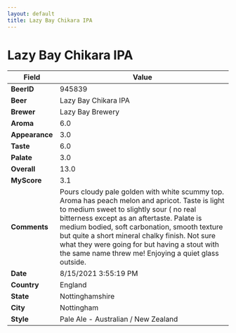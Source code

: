 ```yaml
---
layout: default
title: Lazy Bay Chikara IPA
---
```


# Lazy Bay Chikara IPA

| Field         | Value     |
|---------------|-----------|
| **BeerID** | 945839 |
| **Beer** | Lazy Bay Chikara IPA |
| **Brewer** | Lazy Bay Brewery |
| **Aroma** | 6.0 |
| **Appearance** | 3.0 |
| **Taste** | 6.0 |
| **Palate** | 3.0 |
| **Overall** | 13.0 |
| **MyScore** | 3.1 |
| **Comments** | Pours cloudy pale golden with white scummy top. Aroma has peach melon and apricot. Taste is light to medium sweet to slightly sour ( no real bitterness except as an aftertaste. Palate is medium bodied, soft carbonation, smooth texture but quite a short mineral chalky finish. Not sure what they were going for but having a stout with the same name threw me! Enjoying a quiet glass outside. |
| **Date** | 8/15/2021 3:55:19 PM |
| **Country** | England |
| **State** | Nottinghamshire |
| **City** | Nottingham |
| **Style** | Pale Ale - Australian / New Zealand |
